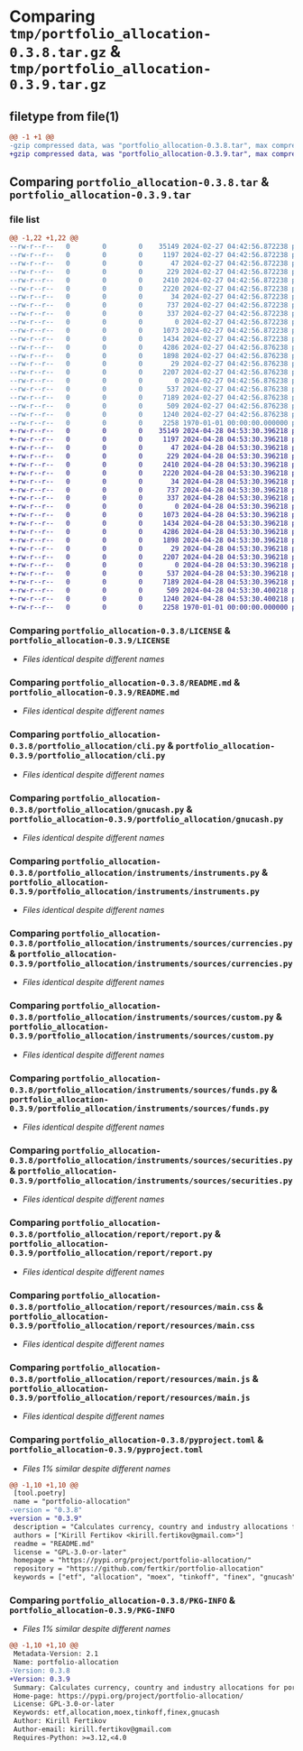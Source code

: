 # Comparing `tmp/portfolio_allocation-0.3.8.tar.gz` & `tmp/portfolio_allocation-0.3.9.tar.gz`

## filetype from file(1)

```diff
@@ -1 +1 @@
-gzip compressed data, was "portfolio_allocation-0.3.8.tar", max compression
+gzip compressed data, was "portfolio_allocation-0.3.9.tar", max compression
```

## Comparing `portfolio_allocation-0.3.8.tar` & `portfolio_allocation-0.3.9.tar`

### file list

```diff
@@ -1,22 +1,22 @@
--rw-r--r--   0        0        0    35149 2024-02-27 04:42:56.872238 portfolio_allocation-0.3.8/LICENSE
--rw-r--r--   0        0        0     1197 2024-02-27 04:42:56.872238 portfolio_allocation-0.3.8/README.md
--rw-r--r--   0        0        0       47 2024-02-27 04:42:56.872238 portfolio_allocation-0.3.8/portfolio_allocation/__init__.py
--rw-r--r--   0        0        0      229 2024-02-27 04:42:56.872238 portfolio_allocation-0.3.8/portfolio_allocation/cache.py
--rw-r--r--   0        0        0     2410 2024-02-27 04:42:56.872238 portfolio_allocation-0.3.8/portfolio_allocation/cli.py
--rw-r--r--   0        0        0     2220 2024-02-27 04:42:56.872238 portfolio_allocation-0.3.8/portfolio_allocation/gnucash.py
--rw-r--r--   0        0        0       34 2024-02-27 04:42:56.872238 portfolio_allocation-0.3.8/portfolio_allocation/instruments/__init__.py
--rw-r--r--   0        0        0      737 2024-02-27 04:42:56.872238 portfolio_allocation-0.3.8/portfolio_allocation/instruments/instruments.py
--rw-r--r--   0        0        0      337 2024-02-27 04:42:56.872238 portfolio_allocation-0.3.8/portfolio_allocation/instruments/model.py
--rw-r--r--   0        0        0        0 2024-02-27 04:42:56.872238 portfolio_allocation-0.3.8/portfolio_allocation/instruments/sources/__init__.py
--rw-r--r--   0        0        0     1073 2024-02-27 04:42:56.872238 portfolio_allocation-0.3.8/portfolio_allocation/instruments/sources/currencies.py
--rw-r--r--   0        0        0     1434 2024-02-27 04:42:56.872238 portfolio_allocation-0.3.8/portfolio_allocation/instruments/sources/custom.py
--rw-r--r--   0        0        0     4286 2024-02-27 04:42:56.876238 portfolio_allocation-0.3.8/portfolio_allocation/instruments/sources/funds.py
--rw-r--r--   0        0        0     1898 2024-02-27 04:42:56.876238 portfolio_allocation-0.3.8/portfolio_allocation/instruments/sources/securities.py
--rw-r--r--   0        0        0       29 2024-02-27 04:42:56.876238 portfolio_allocation-0.3.8/portfolio_allocation/report/__init__.py
--rw-r--r--   0        0        0     2207 2024-02-27 04:42:56.876238 portfolio_allocation-0.3.8/portfolio_allocation/report/report.py
--rw-r--r--   0        0        0        0 2024-02-27 04:42:56.876238 portfolio_allocation-0.3.8/portfolio_allocation/report/resources/__init__.py
--rw-r--r--   0        0        0      537 2024-02-27 04:42:56.876238 portfolio_allocation-0.3.8/portfolio_allocation/report/resources/main.css
--rw-r--r--   0        0        0     7189 2024-02-27 04:42:56.876238 portfolio_allocation-0.3.8/portfolio_allocation/report/resources/main.js
--rw-r--r--   0        0        0      509 2024-02-27 04:42:56.876238 portfolio_allocation-0.3.8/portfolio_allocation/report/resources/report_template.html
--rw-r--r--   0        0        0     1240 2024-02-27 04:42:56.876238 portfolio_allocation-0.3.8/pyproject.toml
--rw-r--r--   0        0        0     2258 1970-01-01 00:00:00.000000 portfolio_allocation-0.3.8/PKG-INFO
+-rw-r--r--   0        0        0    35149 2024-04-28 04:53:30.396218 portfolio_allocation-0.3.9/LICENSE
+-rw-r--r--   0        0        0     1197 2024-04-28 04:53:30.396218 portfolio_allocation-0.3.9/README.md
+-rw-r--r--   0        0        0       47 2024-04-28 04:53:30.396218 portfolio_allocation-0.3.9/portfolio_allocation/__init__.py
+-rw-r--r--   0        0        0      229 2024-04-28 04:53:30.396218 portfolio_allocation-0.3.9/portfolio_allocation/cache.py
+-rw-r--r--   0        0        0     2410 2024-04-28 04:53:30.396218 portfolio_allocation-0.3.9/portfolio_allocation/cli.py
+-rw-r--r--   0        0        0     2220 2024-04-28 04:53:30.396218 portfolio_allocation-0.3.9/portfolio_allocation/gnucash.py
+-rw-r--r--   0        0        0       34 2024-04-28 04:53:30.396218 portfolio_allocation-0.3.9/portfolio_allocation/instruments/__init__.py
+-rw-r--r--   0        0        0      737 2024-04-28 04:53:30.396218 portfolio_allocation-0.3.9/portfolio_allocation/instruments/instruments.py
+-rw-r--r--   0        0        0      337 2024-04-28 04:53:30.396218 portfolio_allocation-0.3.9/portfolio_allocation/instruments/model.py
+-rw-r--r--   0        0        0        0 2024-04-28 04:53:30.396218 portfolio_allocation-0.3.9/portfolio_allocation/instruments/sources/__init__.py
+-rw-r--r--   0        0        0     1073 2024-04-28 04:53:30.396218 portfolio_allocation-0.3.9/portfolio_allocation/instruments/sources/currencies.py
+-rw-r--r--   0        0        0     1434 2024-04-28 04:53:30.396218 portfolio_allocation-0.3.9/portfolio_allocation/instruments/sources/custom.py
+-rw-r--r--   0        0        0     4286 2024-04-28 04:53:30.396218 portfolio_allocation-0.3.9/portfolio_allocation/instruments/sources/funds.py
+-rw-r--r--   0        0        0     1898 2024-04-28 04:53:30.396218 portfolio_allocation-0.3.9/portfolio_allocation/instruments/sources/securities.py
+-rw-r--r--   0        0        0       29 2024-04-28 04:53:30.396218 portfolio_allocation-0.3.9/portfolio_allocation/report/__init__.py
+-rw-r--r--   0        0        0     2207 2024-04-28 04:53:30.396218 portfolio_allocation-0.3.9/portfolio_allocation/report/report.py
+-rw-r--r--   0        0        0        0 2024-04-28 04:53:30.396218 portfolio_allocation-0.3.9/portfolio_allocation/report/resources/__init__.py
+-rw-r--r--   0        0        0      537 2024-04-28 04:53:30.396218 portfolio_allocation-0.3.9/portfolio_allocation/report/resources/main.css
+-rw-r--r--   0        0        0     7189 2024-04-28 04:53:30.396218 portfolio_allocation-0.3.9/portfolio_allocation/report/resources/main.js
+-rw-r--r--   0        0        0      509 2024-04-28 04:53:30.400218 portfolio_allocation-0.3.9/portfolio_allocation/report/resources/report_template.html
+-rw-r--r--   0        0        0     1240 2024-04-28 04:53:30.400218 portfolio_allocation-0.3.9/pyproject.toml
+-rw-r--r--   0        0        0     2258 1970-01-01 00:00:00.000000 portfolio_allocation-0.3.9/PKG-INFO
```

### Comparing `portfolio_allocation-0.3.8/LICENSE` & `portfolio_allocation-0.3.9/LICENSE`

 * *Files identical despite different names*

### Comparing `portfolio_allocation-0.3.8/README.md` & `portfolio_allocation-0.3.9/README.md`

 * *Files identical despite different names*

### Comparing `portfolio_allocation-0.3.8/portfolio_allocation/cli.py` & `portfolio_allocation-0.3.9/portfolio_allocation/cli.py`

 * *Files identical despite different names*

### Comparing `portfolio_allocation-0.3.8/portfolio_allocation/gnucash.py` & `portfolio_allocation-0.3.9/portfolio_allocation/gnucash.py`

 * *Files identical despite different names*

### Comparing `portfolio_allocation-0.3.8/portfolio_allocation/instruments/instruments.py` & `portfolio_allocation-0.3.9/portfolio_allocation/instruments/instruments.py`

 * *Files identical despite different names*

### Comparing `portfolio_allocation-0.3.8/portfolio_allocation/instruments/sources/currencies.py` & `portfolio_allocation-0.3.9/portfolio_allocation/instruments/sources/currencies.py`

 * *Files identical despite different names*

### Comparing `portfolio_allocation-0.3.8/portfolio_allocation/instruments/sources/custom.py` & `portfolio_allocation-0.3.9/portfolio_allocation/instruments/sources/custom.py`

 * *Files identical despite different names*

### Comparing `portfolio_allocation-0.3.8/portfolio_allocation/instruments/sources/funds.py` & `portfolio_allocation-0.3.9/portfolio_allocation/instruments/sources/funds.py`

 * *Files identical despite different names*

### Comparing `portfolio_allocation-0.3.8/portfolio_allocation/instruments/sources/securities.py` & `portfolio_allocation-0.3.9/portfolio_allocation/instruments/sources/securities.py`

 * *Files identical despite different names*

### Comparing `portfolio_allocation-0.3.8/portfolio_allocation/report/report.py` & `portfolio_allocation-0.3.9/portfolio_allocation/report/report.py`

 * *Files identical despite different names*

### Comparing `portfolio_allocation-0.3.8/portfolio_allocation/report/resources/main.css` & `portfolio_allocation-0.3.9/portfolio_allocation/report/resources/main.css`

 * *Files identical despite different names*

### Comparing `portfolio_allocation-0.3.8/portfolio_allocation/report/resources/main.js` & `portfolio_allocation-0.3.9/portfolio_allocation/report/resources/main.js`

 * *Files identical despite different names*

### Comparing `portfolio_allocation-0.3.8/pyproject.toml` & `portfolio_allocation-0.3.9/pyproject.toml`

 * *Files 1% similar despite different names*

```diff
@@ -1,10 +1,10 @@
 [tool.poetry]
 name = "portfolio-allocation"
-version = "0.3.8"
+version = "0.3.9"
 description = "Calculates currency, country and industry allocations for portfolio of ETFs and mutual funds"
 authors = ["Kirill Fertikov <kirill.fertikov@gmail.com>"]
 readme = "README.md"
 license = "GPL-3.0-or-later"
 homepage = "https://pypi.org/project/portfolio-allocation/"
 repository = "https://github.com/fertkir/portfolio-allocation"
 keywords = ["etf", "allocation", "moex", "tinkoff", "finex", "gnucash"]
```

### Comparing `portfolio_allocation-0.3.8/PKG-INFO` & `portfolio_allocation-0.3.9/PKG-INFO`

 * *Files 1% similar despite different names*

```diff
@@ -1,10 +1,10 @@
 Metadata-Version: 2.1
 Name: portfolio-allocation
-Version: 0.3.8
+Version: 0.3.9
 Summary: Calculates currency, country and industry allocations for portfolio of ETFs and mutual funds
 Home-page: https://pypi.org/project/portfolio-allocation/
 License: GPL-3.0-or-later
 Keywords: etf,allocation,moex,tinkoff,finex,gnucash
 Author: Kirill Fertikov
 Author-email: kirill.fertikov@gmail.com
 Requires-Python: >=3.12,<4.0
```

